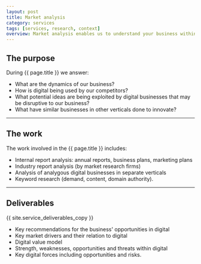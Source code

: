 ```yaml
---
layout: post
title: Market analysis
category: services
tags: [services, research, context]
overview: Market analysis enables us to understand your business within the broader scope of the market within which it operates. Within the analysis we review your business' market dynamics an identify broader macro-trends that can be exploited by yourself, competitors or up starts.
---
```


## The purpose

During {{ page.title }} we answer:

* What are the dynamics of our business?
* How is digital being used by our competitors?
* What potential ideas are being exploited by digital businesses that may be disruptive to our business?
* What have similar businesses in other verticals done to innovate?

***

## The work

The work involved in the {{ page.title }} includes:

* Internal report analysis: annual reports, business plans, marketing plans
* Industry report analysis (by market research firms)
* Analysis of analygous digital businesses in separate verticals
* Keyword research (demand, content, domain authority).

***

## Deliverables

{{ site.service_deliverables_copy }}

* Key recommendations for the business' opportunities in digital
* Key market drivers and their relation to digital
* Digital value model
* Strength, weaknesses, opportunities and threats within digital
* Key digital forces including opportunities and risks.
